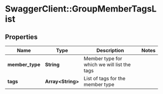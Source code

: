 # SwaggerClient::GroupMemberTagsList

## Properties
Name | Type | Description | Notes
------------ | ------------- | ------------- | -------------
**member_type** | **String** | Member type for which we will list the tags | 
**tags** | **Array&lt;String&gt;** | List of tags for the member type | 


